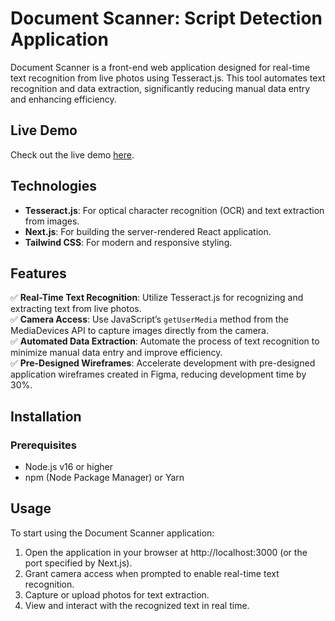 # Document Scanner: Script Detection Application

Document Scanner is a front-end web application designed for real-time text recognition from live photos using Tesseract.js. This tool automates text recognition and data extraction, significantly reducing manual data entry and enhancing efficiency.

## Live Demo

Check out the live demo [here](https://document-scanner-app-two.vercel.app/).

## Technologies

- **Tesseract.js**: For optical character recognition (OCR) and text extraction from images.
- **Next.js**: For building the server-rendered React application.
- **Tailwind CSS**: For modern and responsive styling.

## Features

✅ **Real-Time Text Recognition**: Utilize Tesseract.js for recognizing and extracting text from live photos.  
✅ **Camera Access**: Use JavaScript’s `getUserMedia` method from the MediaDevices API to capture images directly from the camera.  
✅ **Automated Data Extraction**: Automate the process of text recognition to minimize manual data entry and improve efficiency.  
✅ **Pre-Designed Wireframes**: Accelerate development with pre-designed application wireframes created in Figma, reducing development time by 30%.  

## Installation

### Prerequisites
- Node.js v16 or higher
- npm (Node Package Manager) or Yarn

## Usage
To start using the Document Scanner application:

1. Open the application in your browser at http://localhost:3000 (or the port specified by Next.js).
2. Grant camera access when prompted to enable real-time text recognition.
3. Capture or upload photos for text extraction.
4. View and interact with the recognized text in real time.
